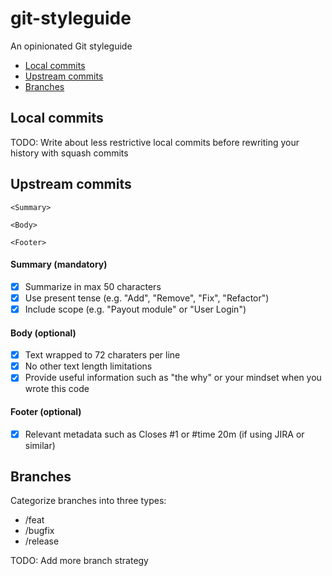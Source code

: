 # git-styleguide
An opinionated Git styleguide

- [Local commits](#local-commits)
- [Upstream commits](#upstream-commits)
- [Branches](#branches)

## Local commits

TODO: Write about less restrictive local commits before rewriting your history with squash commits

## Upstream commits

```
<Summary>

<Body>

<Footer>
```

#### Summary (mandatory)
- [x] Summarize in max 50 characters
- [x] Use present tense (e.g. "Add", "Remove", "Fix", "Refactor")
- [x] Include scope (e.g. "Payout module" or "User Login")

#### Body (optional)
- [x] Text wrapped to 72 charaters per line
- [x] No other text length limitations
- [x] Provide useful information such as "the why" or your mindset when you wrote this code

#### Footer (optional)
- [x] Relevant metadata such as Closes #1 or #time 20m (if using JIRA or similar)


## Branches

Categorize branches into three types:

- /feat
- /bugfix
- /release

TODO: Add more branch strategy
